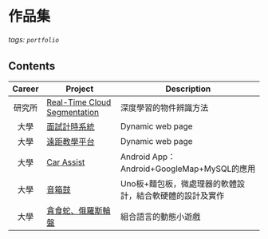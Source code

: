 # 作品集
###### tags: `portfolio`


## Contents
|Career|Project|Description|
|:---:|---|---|
|研究所|[Real-Time Cloud Segmentation]()|深度學習的物件辨識方法|
|大學|[面試計時系統]()|Dynamic web page|
|大學|[遠距教學平台]()|Dynamic web page|
|大學|[Car Assist]()|Android App：Android+GoogleMap+MySQL的應用|
|大學|[音箱鼓]()|Uno板+麵包板，微處理器的軟體設計，結合軟硬體的設計及實作|
|大學|[貪食蛇、俄羅斯輪盤]()|組合語言的動態小遊戲|